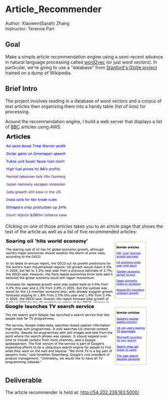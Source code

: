 # Article_Recommender

Author: Xiaowen(Sarah) Zhang<br/>
Instructor: Terence Parr

## Goal
Make a simple article recommendation engine using a semi-recent advance in natural language processing called [word2vec](http://arxiv.org/pdf/1301.3781.pdf) (or just *word vectors*). In particular, we're going to use a "database" from [Stanford's GloVe project](https://nlp.stanford.edu/projects/glove/) trained on a dump of Wikipedia. 

## Brief Intro

The project involves reading in a database of word vectors and a corpus of text articles then organizing them into a handy table (list of lists) for processing.

Around the recommendation engine, I build a web server that displays a list of [BBC](http://mlg.ucd.ie/datasets/bbc.html) articles using AWS.

<img src=figures/articles.png width=200>

Clicking on one of those articles takes you to an article page that shows the text of the article as well as a list of five recommended articles:

<img src=figures/article1.png width=450>

<img src=figures/article2.png width=450>


## Deliverable

The article recommender is held at: http://54.202.239.183:5000/



